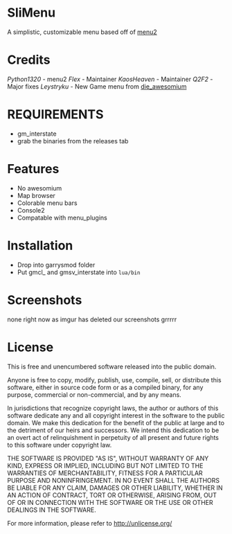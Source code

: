 # SliMenu
A simplistic, customizable menu based off of [menu2](https://github.com/LUModder/gmod_menu2)

Credits
=======
_Python1320_ - menu2
_Flex_ - Maintainer
_KaosHeaven_ - Maintainer
_Q2F2_ - Major fixes
_Leystryku_ - New Game menu from [die_awesomium](https://github.com/Leystryku/die_awesomium)

REQUIREMENTS
=======
 - gm_interstate
 - grab the binaries from the releases tab
  
Features
=======
 - No awesomium
 - Map browser
 - Colorable menu bars
 - Console2
 - Compatable with menu_plugins

Installation
=======
 - Drop into garrysmod folder
 - Put gmcl_ and gmsv_interstate into ```lua/bin```

Screenshots
=======
none right now as imgur has deleted our screenshots grrrrr

License
=======
This is free and unencumbered software released into the public domain.

Anyone is free to copy, modify, publish, use, compile, sell, or
distribute this software, either in source code form or as a compiled
binary, for any purpose, commercial or non-commercial, and by any
means.

In jurisdictions that recognize copyright laws, the author or authors
of this software dedicate any and all copyright interest in the
software to the public domain. We make this dedication for the benefit
of the public at large and to the detriment of our heirs and
successors. We intend this dedication to be an overt act of
relinquishment in perpetuity of all present and future rights to this
software under copyright law.

THE SOFTWARE IS PROVIDED "AS IS", WITHOUT WARRANTY OF ANY KIND,
EXPRESS OR IMPLIED, INCLUDING BUT NOT LIMITED TO THE WARRANTIES OF
MERCHANTABILITY, FITNESS FOR A PARTICULAR PURPOSE AND NONINFRINGEMENT.
IN NO EVENT SHALL THE AUTHORS BE LIABLE FOR ANY CLAIM, DAMAGES OR
OTHER LIABILITY, WHETHER IN AN ACTION OF CONTRACT, TORT OR OTHERWISE,
ARISING FROM, OUT OF OR IN CONNECTION WITH THE SOFTWARE OR THE USE OR
OTHER DEALINGS IN THE SOFTWARE.

For more information, please refer to <http://unlicense.org/>
